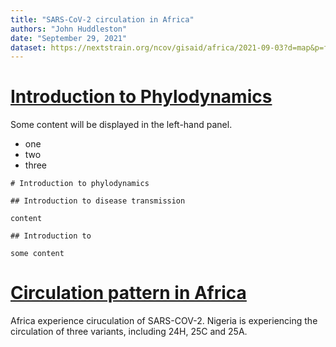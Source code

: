 ```yaml
---
title: "SARS-CoV-2 circulation in Africa"
authors: "John Huddleston"
date: "September 29, 2021"
dataset: https://nextstrain.org/ncov/gisaid/africa/2021-09-03?d=map&p=full
---
```


# [Introduction to Phylodynamics](https://nextstrain.org/ncov/gisaid/africa/2021-09-03?d=map&p=full)
Some content will be displayed in the left-hand panel.

- one
- two
- three

```auspiceMainDisplayMarkdown
# Introduction to phylodynamics

## Introduction to disease transmission

content

## Introduction to

some content
```

# [Circulation pattern in Africa](https://nextstrain.org/ncov/gisaid/global/6m?d=tree,map,frequencies&f_country=Nigeria&f_region=Africa&p=grid)
Africa experience ciruculation of SARS-COV-2. Nigeria is experiencing the circulation of three variants, including 24H, 25C and 25A.
